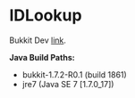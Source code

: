 IDLookup
=======

Bukkit Dev [link](http://dev.bukkit.org/bukkit-plugins/idlookup/).

**Java Build Paths:**

  * bukkit-1.7.2-R0.1 (build 1861)
  * jre7 (Java SE 7 [1.7.0_17])